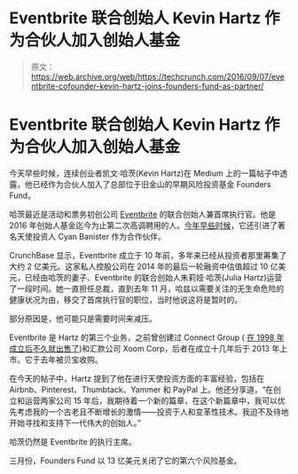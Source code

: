 # Eventbrite 联合创始人 Kevin Hartz 作为合伙人加入创始人基金 

> 原文：<https://web.archive.org/web/https://techcrunch.com/2016/09/07/eventbrite-cofounder-kevin-hartz-joins-founders-fund-as-partner/>

# Eventbrite 联合创始人 Kevin Hartz 作为合伙人加入创始人基金

今天早些时候，连续创业者凯文·哈茨(Kevin Hartz)在 Medium 上的一篇帖子中透露，他已经作为合伙人加入了总部位于旧金山的早期风险投资基金 Founders Fund。

哈茨最近是活动和票务初创公司 [Eventbrite](https://web.archive.org/web/20221207172213/https://www.eventbrite.com/) 的联合创始人兼首席执行官。他是 2016 年创始人基金迄今为止第二次高调聘用的人。[今年早些时候](https://web.archive.org/web/20221207172213/https://beta.techcrunch.com/2016/03/29/cyan-banister-joins-founders-fund-as-partner/)，它还引进了著名天使投资人 Cyan Banister 作为合作伙伴。

CrunchBase 显示，Eventbrite 成立于 10 年前，多年来已经从投资者那里筹集了大约 2 亿美元。这家私人控股公司在 2014 年的最后一轮融资中估值超过 10 亿美元，已经由哈茨的妻子、Eventbrite 的联合创始人朱莉娅·哈茨(Julia Hartz)运营了一段时间。她一直担任总裁，直到去年 11 月，哈兹以需要关注的无生命危险的健康状况为由，移交了首席执行官的职位，当时他说这将是暂时的。

部分原因是，他可能只是需要时间来减压。

Eventbrite 是 Hartz 的第三个业务，之前曾创建过 Connect Group ( [在 1998 年成立后不久就出售了](https://web.archive.org/web/20221207172213/http://www.prnewswire.com/news-releases/lodgenet-acquires-connect-group-delivers-high-speed-laptop-connectivity-78049502.html))和汇款公司 Xoom Corp，后者在成立十几年后于 2013 年上市。它于去年被贝宝收购。

在今天的帖子中，Hartz 提到了他在进行天使投资方面的丰富经验，包括在 Airbnb、Pinterest、Thumbtack、Yammer 和 PayPal 上。他还分享道，“在创立和运营两家公司 15 年后，我期待着一个新的篇章，在这个新篇章中，我可以优先考虑我的一个古老且不断增长的激情——投资于人和变革性技术。我迫不及待地开始寻找和支持下一代伟大的创始人。”

哈茨仍然是 Eventbrite 的执行主席。

三月份，Founders Fund 以 13 亿美元关闭了它的第六个风险基金。